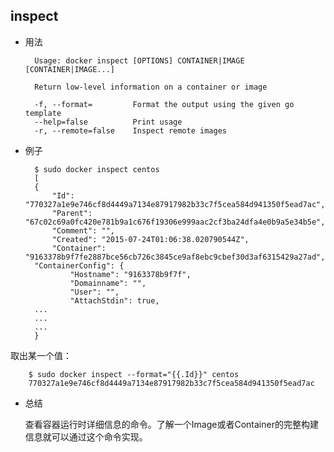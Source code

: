 
## inspect

* 用法

		Usage: docker inspect [OPTIONS] CONTAINER|IMAGE [CONTAINER|IMAGE...]

		Return low-level information on a container or image

  		-f, --format=         Format the output using the given go template
  		--help=false          Print usage
  		-r, --remote=false    Inspect remote images



* 例子



        $ sudo docker inspect centos
		[
		{
		    "Id": "770327a1e9e746cf8d4449a7134e87917982b33c7f5cea584d941350f5ead7ac",
		    "Parent": "67c02c69a0fc420e781b9a1c676f19306e999aac2cf3ba24dfa4e0b9a5e34b5e",
		    "Comment": "",
		    "Created": "2015-07-24T01:06:38.020790544Z",
		    "Container": "9163378b9f7fe2887bce56cb726c3845ce9af8ebc9cbef30d3af6315429a27ad",
	    "ContainerConfig": {
		        "Hostname": "9163378b9f7f",
		        "Domainname": "",
		        "User": "",
		        "AttachStdin": true,
 		...
 		...
 		...
		}

取出某一个值：

		$ sudo docker inspect --format="{{.Id}}" centos
		770327a1e9e746cf8d4449a7134e87917982b33c7f5cea584d941350f5ead7ac


* 总结

	查看容器运行时详细信息的命令。了解一个Image或者Container的完整构建信息就可以通过这个命令实现。
